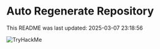 # Auto Regenerate Repository

This README was last updated: 2025-03-07 23:18:56

 ![TryHackMe](https://tryhackme.com/badge/533634)